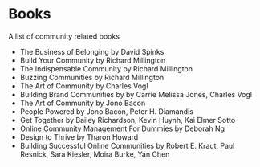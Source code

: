 # Books

A list of community related books

- The Business of Belonging by David Spinks
- Build Your Community by Richard Millington
- The Indispensable Community by Richard Millington
- Buzzing Communities by Richard Millington
- The Art of Community by Charles Vogl
- Building Brand Communities by by Carrie Melissa Jones, Charles Vogl
- The Art of Community by Jono Bacon
- People Powered by Jono Bacon, Peter H. Diamandis
- Get Together by Bailey Richardson, Kevin Huynh, Kai Elmer Sotto
- Online Community Management For Dummies by Deborah Ng
- Design to Thrive by Tharon Howard
- Building Successful Online Communities by Robert E. Kraut, Paul Resnick, Sara Kiesler, Moira Burke, Yan Chen
